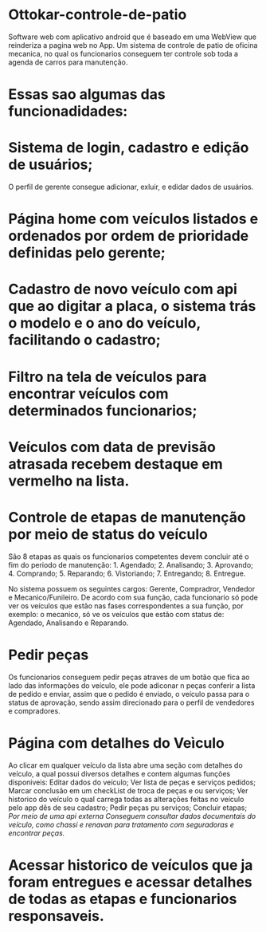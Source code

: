 # Ottokar-controle-de-patio
Software web com aplicativo android que é baseado em uma WebView que reinderiza a pagina web no App.
Um sistema de controle de patio de oficina mecanica, no qual os funcionarios conseguem ter controle sob toda a agenda de carros para manutenção. 

# Essas sao algumas das funcionadidades:

# Sistema de login, cadastro e edição de usuários;
O perfil de gerente consegue adicionar, exluir, e edidar dados de usuários.

# Página home com veículos listados e ordenados por ordem de prioridade definidas pelo gerente; 

# Cadastro de novo veículo com api que ao digitar a placa, o sistema trás o modelo e o ano do veículo, facilitando o cadastro;

# Filtro na tela de veículos para encontrar veículos com determinados funcionarios;

# Veículos com data de previsão atrasada recebem destaque em vermelho na lista.

# Controle de etapas de manutenção por meio de status do veículo
São 8 etapas as quais os funcionarios competentes devem concluir até o fim do periodo de manutenção:
    1. Agendado;
    2. Analisando;
    3. Aprovando;
    4. Comprando;
    5. Reparando;
    6. Vistoriando;
    7. Entregando;
    8. Entregue.

No sistema possuem os seguintes cargos: Gerente, Compradror, Vendedor e Mecanico/Funileiro.
De acordo com sua função, cada funcionario só pode ver os veículos que estão nas fases correspondentes a sua função, por exemplo: o mecanico, só ve os veículos que estão com status de: Agendado, Analisando e Reparando.

# Pedir peças

Os funcionarios conseguem pedir peças atraves de um botão que fica ao lado das informações do veículo, ele pode adiconar n peças conferir a lista de pedido e enviar, assim que o pedido é enviado, o veículo passa para o status de aprovação, sendo assim direcionado para o perfil de vendedores e compradores.

# Página com detalhes do Veìculo

Ao clicar em qualquer veículo da lista abre uma seção com detalhes do veículo, a qual possui diversos detalhes e contem algumas funções disponiveis:
Editar dados do veículo;
Ver lista de peças e serviços pedidos;
Marcar conclusão em um checkList de troca de peças e ou serviços;
Ver historico do veículo o qual carrega todas as alterações feitas no veículo pelo app dês de seu cadastro;
Pedir peças pu serviços;
Concluir etapas;
*Por meio de uma api externa Conseguem consultar dados documentais do veículo, como chassi e renavan para tratamento com seguradoras e encontrar peças.* 

# Acessar historico de veículos que ja foram entregues e acessar detalhes de todas as etapas e funcionarios responsaveis.
